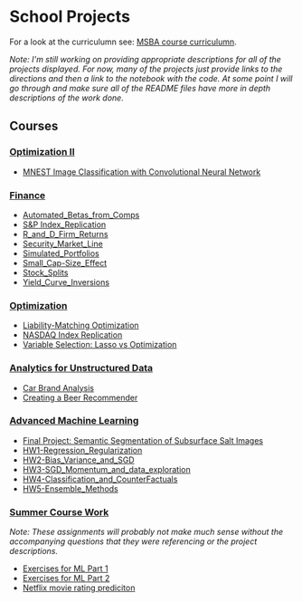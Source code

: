 # School Projects

For a look at the curriculumn see: [MSBA course curriculumn](https://www.mccombs.utexas.edu/Master-of-Science-in-Business-Analytics/Academics/Curriculum).

*Note: I'm still working on providing appropriate descriptions for all of the projects displayed. For now, many of the projects just provide links to the directions and then a link to the notebook with the code. At some point I will go through and make sure all of the README files have more in depth descriptions of the work done.*

## Courses

### [Optimization II](https://github.com/Brandt-moreThan4/UT-Projects/tree/master/Optimization_II)
* [MNEST Image Classification with Convolutional Neural Network](https://github.com/Brandt-moreThan4/UT-Projects/blob/master/Optimization_II/hw1.ipynb)

### [Finance](https://github.com/Brandt-moreThan4/UT-Projects/tree/master/Finance)
* [Automated_Betas_from_Comps](https://github.com/Brandt-moreThan4/UT-Projects/tree/master/Finance/Automated_Betas_from_Comps)
* [S&P Index_Replication](https://github.com/Brandt-moreThan4/UT-Projects/tree/master/Finance/Index_Replication)
* [R_and_D_Firm_Returns](https://github.com/Brandt-moreThan4/UT-Projects/tree/master/Finance/R_and_D_Firm_Returns)
* [Security_Market_Line](https://github.com/Brandt-moreThan4/UT-Projects/tree/master/Finance/Security_Market_Line)
* [Simulated_Portfolios](https://github.com/Brandt-moreThan4/UT-Projects/tree/master/Finance/Simulated_Portfolios)
* [Small_Cap-Size_Effect](https://github.com/Brandt-moreThan4/UT-Projects/tree/master/Finance/Small_Cap-Size_Effect)
* [Stock_Splits](https://github.com/Brandt-moreThan4/UT-Projects/tree/master/Finance/Stock_Splits)
* [Yield_Curve_Inversions](https://github.com/Brandt-moreThan4/UT-Projects/tree/master/Finance/Yield_Curve_Inversions)


### [Optimization](https://github.com/Brandt-moreThan4/UT-Projects/tree/master/Optimization) 
* [Liability-Matching Optimization](https://github.com/Brandt-moreThan4/UT-Projects/tree/master/Optimization/Liability_Replication)
* [NASDAQ Index Replication](https://github.com/Brandt-moreThan4/UT-Projects/tree/master/Optimization/Index_Replication)
* [Variable Selection: Lasso vs Optimization](https://github.com/Brandt-moreThan4/UT-Projects/tree/master/Optimization/Lasso_vs_Optimization)
  
  
### [Analytics for Unstructured Data](https://github.com/Brandt-moreThan4/UT-Projects/tree/master/Analytics_for_Unstructured_Data)
* [Car Brand Analysis](https://github.com/Brandt-moreThan4/UT-Projects/tree/master/Analytics_for_Unstructured_Data/Car_Brands_Analysis)
* [Creating a Beer Recommender](https://github.com/Brandt-moreThan4/UT-Projects/tree/master/Analytics_for_Unstructured_Data/Beer_Recommendations)


### [Advanced Machine Learning](https://github.com/Brandt-moreThan4/UT-Projects/tree/master/Advanced_Machine_Learning)
* [Final Project: Semantic Segmentation of Subsurface Salt Images](https://github.com/Brandt-moreThan4/UT-Projects/blob/master/Advanced_Machine_Learning/Subsurface_Salt_Interpretation/report/blog_report.md)
* [HW1-Regression_Regularization](https://github.com/Brandt-moreThan4/UT-Projects/blob/master/Advanced_Machine_Learning/HW1-Regression_Regularization/MIS_382N_HW1-4.ipynb)
* [HW2-Bias_Variance_and_SGD](https://github.com/Brandt-moreThan4/UT-Projects/blob/master/Advanced_Machine_Learning/HW2-Bias_Variance_and_SGD/MIS382N_HW2-1.ipynb)
* [HW3-SGD_Momentum_and_data_exploration](https://github.com/Brandt-moreThan4/UT-Projects/blob/master/Advanced_Machine_Learning/HW3-SGD_Momentum_and_data_exploration/MIS382N_HW3.ipynb)
* [HW4-Classification_and_CounterFactuals](https://github.com/Brandt-moreThan4/UT-Projects/blob/master/Advanced_Machine_Learning/HW4-Classification_and_CounterFactuals/MIS382N_HW4_1.ipynb)
* [HW5-Ensemble_Methods](https://github.com/Brandt-moreThan4/UT-Projects/blob/master/Advanced_Machine_Learning/HW5-Ensemble_Methods/MIS382N_HW5_Questions%20(1).ipynb)



### [Summer Course Work](https://github.com/Brandt-moreThan4/UT-Projects/tree/master/Summer_Courses)
*Note: These assignments will probably not make much sense without the accompanying questions that they were referencing or the project descriptions.*
* [Exercises for ML Part 1](https://github.com/Brandt-moreThan4/UT-Projects/blob/master/Summer_Courses/ML_Exercises_Part_1/ML_Exam.md)
* [Exercises for ML Part 2](https://github.com/Brandt-moreThan4/UT-Projects/blob/master/Summer_Courses/ML_Exercises_Part_2/STA-380-Part-2-Exercises_Combined.md)
* [Netflix movie rating prediciton](https://github.com/Brandt-moreThan4/UT-Projects/blob/master/Summer_Courses/Movie_Ratings/Project_Code_Group-12.rmd)

